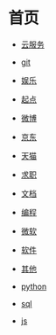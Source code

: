 # 首页


<div id = "首"></div>
<script src = "./js/首.js"></script>


* [云服务](网页/云服务.html)
* [git](网页/git.html)


* [娱乐](网页/娱乐.html)
* [起点](网页/起点.html)
* [微博](网页/微博.html)


* [京东](网页/京东.html)
* [天猫](网页/天猫.html)


* [求职](网页/求职.html)
* [文档](网页/文档.html)


* [编程](网页/编程.html)
* [微软](网页/微软.html)
* [软件](网页/软件.html)
* [其他](网页/其他.html)


* [python](网页/python.html)
* [sql](网页/sql.html)
* [js](网页/js.html)
